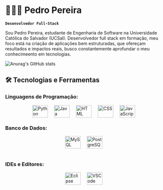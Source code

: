 # 👨🏻‍💻 Pedro Pereira




**`Desenvolvedor Full-Stack`**

 Sou Pedro Pereira, estudante de Engenharia de Software na Universidade Católica do Salvador (UCSal). Desenvolvedor full stack em formação, meu foco está na criação de aplicações  bem estruturadas, que ofereçam resultados e impactos reais, busco constantemente aprofundar o meu conhecimeento em tecnologias.


 ![Anurag's GitHub stats](https://github-readme-stats.vercel.app/api?username=PedroPSousa&show_icons=true&theme=tokyonight&include_all_commits=true&locale=pt-br)

## 🛠️ Tecnologias e Ferramentas

### Linguagens de Programação:

<div style="display: flex; justify-content: center; gap: 20px;">
  <img alt="Python" height="40" width="50" src="https://cdn.jsdelivr.net/gh/devicons/devicon@latest/icons/python/python-original.svg" title="Python" />
  <img alt="Java" height="40" width="50" src="https://cdn.jsdelivr.net/gh/devicons/devicon@latest/icons/java/java-original.svg" title="Java" />
  <img alt="HTML" height="40" width="50" src="https://cdn.jsdelivr.net/gh/devicons/devicon@latest/icons/html5/html5-original.svg" title="HTML" />
  <img alt="CSS" height="40" width="50" src="https://cdn.jsdelivr.net/gh/devicons/devicon@latest/icons/css3/css3-original.svg" title="CSS" />
  <img alt="JavaScript" height="40" width="50" src="https://cdn.jsdelivr.net/gh/devicons/devicon@latest/icons/javascript/javascript-original.svg" title="JavaScript" />
  
</div>


### Banco de Dados:

<div style="display: flex; justify-content: center; gap: 20px;">
  <img alt="MySQL" height="40" width="50" src="https://cdn.jsdelivr.net/gh/devicons/devicon@latest/icons/mysql/mysql-original.svg" title="MySQL" />
  <img alt="PostgreSQL" height="40" width="50" src="https://cdn.jsdelivr.net/gh/devicons/devicon@latest/icons/postgresql/postgresql-plain.svg" title="PostgreSQL" />
  
</div><br/>

### IDEs e Editores:

<div style="display: flex; justify-content: center; gap: 20px;">
  <img alt="Eclipse" height="40" width="50" src="https://cdn.jsdelivr.net/gh/devicons/devicon@latest/icons/eclipse/eclipse-original.svg" title="Eclipse" />
  <img alt="VSCode" height="40" width="50" src="https://cdn.jsdelivr.net/gh/devicons/devicon@latest/icons/vscode/vscode-original.svg" title="Visual Studio Code" />
</div><br/>





